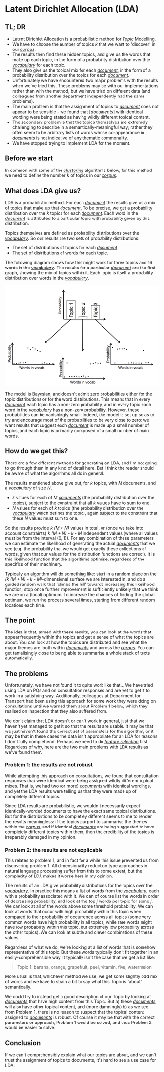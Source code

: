 # Latent Dirichlet Allocation (LDA)

## TL; DR
* Latent Dirichlet Allocation is a probabilistic method for [*Topic*](Topics.md) Modelling.
* We have to choose the number of topics *k* that we want to 'discover' in our [*corpus*](Glossary.md).
* The results then find these hidden topics, and give us the words that make up each topic, in the form of a probability distribution over thje [*vocabulary*](Glossary.md) for each topic.
* They also give us the topical mix for each [*document*](Glossary.md), in the form of a probability distribution over the topics for each [*document*](Glossary).
* Unfortunately we have encountered two major problems with the results when we've tried this. These problems may be with our implementations rather than with the method, but we have tried on different data (and colleagues from another department independently had the same problems).
* The main problem is that the assignment of topics to [*document*](Glossary.md) does not appear to be sensible - we found that  [*documents*] with identical wording were being stated as having wildly different topical content.
* The secondary problem is that the topics themselves are extremely challenging to describe in a semantically-meaningful way; rather they often seem to be arbitrary lists of words whose co-appearance in [*documents*](Glossary.md) is not indicative of any thematic commonality.
* We have stopped trying to implement LDA for the moment.


## Before we start

In common with some of the [*clustering*](Glossary.md) algorithms below, for this method we need to define the number *k* of topics in our [*corpus*](Glossary.md).

## What does LDA give us?

LDA is a probabilistic method. For each [*document*](Glossary.md) the results give us a mix of topics that make up that [*document*](Glossary.md). To be precise, we get a probability distribution over the *k* topics for each [*document*](Glossary.md). Each word in the [*document*](Glossary.md) is attributed to a particular topic with probability given by this distribution.

Topics themselves are defined as probability distributions over the [*vocabulary*](Glossary.md). So our results are two sets of probability distributions:
* The set of distributions of topics for each [*document*](Glossary.md)
* The set of distributions of words for each topic.

The following diagram shows how this might work for three topics and 16 words in the [*vocabulary*](Glossary.md). The results for a particular [*document*](Glossary.md) are the first graph, showing the mix of topics within it. Each topic is itself a probability distribution over words in the [*vocabulary*](Glossary.md).

![Example SVD from rank 2 to rank 1](LDAresults.png)

The model is Bayesian, and doesn't admit zero probabilities either for the topic distributions or for the word distributions. This means that in every [*document*](Glossary.md) each topic has a non-zero probability, and in every topic each word in the [*vocabulary*](Glossary.md) has a non-zero probability. However, these probabilities can be vanishingly small. Indeed, the model is set up so as to try and encourage most of the probabilities to be very close to zero: we want results that suggest each [*document*](Glossary.md) is made up a small number of topics, and each topic is primarily composed of a small number of main words.

## How do we get this?

There are a few different methods for generating an LDA, and I'm not going to go through them in any kind of detail here. But I think the reader should be aware of what the algorithms all do in general.

The results mentioned above give out, for *k* topics, with *M* documents, and a [*vocabulary*](Glossary.md) of size *N*,
* *k* values for each of *M* [*documents*](Glossary.md) (the probability distribution over the topics), subject to the constraint that all *k* values have to sum to one.
* *N* values for each of *k* topics (the probability distribution over the [*vocabulary*](Glossary.md) which defines the topic), again subject to the constraint that these *N* values must sum to one.

So the results provide *k (M + N)* values in total, or (once we take into account constraints) *k (M + N) - k - M* independent values (where all values must be from the interval (0, 1)). For any combination of these parameters we can estimate the likelihood of generating the actual [*documents*](Glossary.md) that we see (e.g. the probability that we would get exactly these collections of words, given that our values for the distribution functions are correct). It is this likelihood function that the algorithms optimise, regardless of the specifics of their machinery.

Typically an algorithm will do something like: start in a random place on the *(k (M + N) - k - M)*-dimensional surface we are interested in, and do a guided random walk that 'climbs the hill' towards increasing this likelihood function; stop once further improvement is sufficiently unlikely that we think we are on a (local) optimum. To increase the chances of finding the global optimum, we run the process several times, starting from different random locations each time.

## The point

The idea is that, armed with these results, you can look at the words that appear frequently within the topics and get a sense of what the topics are about. You can look at how the topics are distributed and see what the major themes are, both within [*documents*](Glossary.md) and across the [*corpus*](Glossary.md). You can get tantalisingly close to being able to summarise a whole stack of texts automatically.

## The problems

Unfortunately, we have not found it to quite work like that... We have tried using LDA on PQs and on consultation responses and are yet to get it to work in a satisfying way. Additionally, colleagues at Department for Transport had been using this approach for some work they were doing on consultations until we warned them about Problem 1 below, which they realised on inspection that they also suffered from.

We don't claim that LDA doesn't or can't work in general, just that we haven't yet managed to get it so that the results are usable. It may be that we just haven't found the correct set of parameters for the algorithm, or it may be that in these cases the data isn't appropriate for an LDA for reasons I don't fully comprehend. Perhaps we need to do [*feature selection*](Glossary.md) first. Regardless of why, here are the two main problems with LDA results as we've found them.

### Problem 1: the results are not robust

While attempting this approach on consultations, we found that consultation responses that were identical were being assigned wildly different topical mixes. That is, we had two (or more) [*documents*](Glossary.md) with identical wordings, and yet the LDA results were telling us that they were made up of completely different topics.

Since LDA results are probabilistic, we wouldn't necessarily expect identically-worded documents to have the exact same topical distributions. But for the distributions to be completley different seems to me to render the results meaningless: if the topics purport to summarise the themes within the [*corpus*](Glossary.md), and if identical [*documents*](Glossary.md) are being suggested to have completely different topics within them, then the credibility of the topics is irreparably damaged in my opinion.


### Problem 2: the results are not explicable

This relates to problem 1, and in fact for a while this issue prevented us from discovering problem 1. All dimensionality reduction type approaches in natural language processing suffer from this to some extent, but the complexity of LDA makes it worse here in my opinion.

The results of an LDA give probability distributions for the topics over the [*vocabulary*](Glossary.md). In practice this means a list of words from the [*vocabulary*](Glossary.md), each with a probability associated with it. We can of course list the words in order of decreasing probability, and look at the top *j* words per topic for some *j*. We can look at all of the words above some threshold probability. We can look at words that occur with high probability within this topic when compared to their probability of occurrence across all topics (some very common words have high probability in all topics, while rare words might have low probability within this topic, but extremely low probability across the other topics). We can look at subtle and clever combinations of these values.

Regardless of what we do, we're looking at a list of words that is somehow representative of this topic. But these words typically don't fit together in an easily-comprehensible way. It typically isn't the case that we get a list like:
> Topic 1: banana, orange, grapefruit, peel, vitamin, five, watermelon

More usual is that, whichever method we use, we get some slightly odd mix of words and we have to strain a bit to say what this Topic is 'about' semantically.

We could try to instead get a good description of our Topic by looking at [*documents*](Glossary.md) that have high content from this Topic. But a) these [*documents*](Glossary.md) will also have other topical content, and (more damningly) b) as we see from Problem 1, there is no reason to suspect that the topical content assigned to [*documents*](Glossary.md) is robust. Of course it may be that with the correct parameters or approach, Problem 1 would be solved, and thus Problem 2 would be easier to solve.

## Conclusion

If we can't comprehensibly explain what our topics are about, and we can't trust the assignment of topics to documents, it's hard to see a use case for LDA.